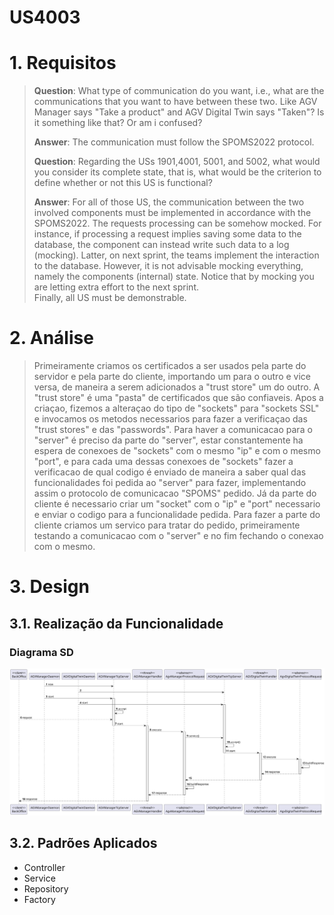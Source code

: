 US4003
=======================================


# 1. Requisitos

> **Question**: What type of communication do you want, i.e., what are the communications that you want to have between these two. Like AGV Manager says "Take a product" and AGV Digital Twin says "Taken"? Is it something like that? Or am i confused?
>
> **Answer**: 
>The communication must follow the SPOMS2022 protocol. 
>
> **Question**: Regarding the USs 1901,4001, 5001, and 5002, what would you consider its complete state, that is, what would be the criterion to define whether or not this US is functional?
>
> **Answer**: 
>For all of those US, the communication between the two involved components must be implemented in accordance with the SPOMS2022. The requests processing can be somehow mocked. For instance, if processing a request implies saving some data to the database, the component can instead write such data to a log (mocking). Latter, on next sprint, the teams implement the interaction to the database.
>However, it is not advisable mocking everything, namely the components (internal) state. Notice that by mocking you are letting extra effort to the next sprint.   
>Finally, all US must be demonstrable.

# 2. Análise

> Primeiramente criamos os certificados a ser usados pela parte do servidor e pela parte do cliente, importando um para o outro e vice versa, de maneira a serem adicionados a 
"trust store" um do outro. A "trust store" é uma "pasta" de certificados que são confiaveis. 
Apos a criaçao, fizemos a alteraçao do tipo de "sockets" para "sockets SSL" e invocamos os metodos necessarios para fazer a verificaçao das "trust stores" e das "passwords".
Para haver a comunicacao para o "server" é preciso da parte do "server", estar constantemente ha espera de conexoes de "sockets" com o mesmo "ip" e com o mesmo "port", e para cada 
uma dessas conexoes de "sockets" fazer a verificacao de qual codigo é enviado de maneira a saber qual das funcionalidades foi pedida ao "server" para fazer, implementando assim
o protocolo de comunicacao "SPOMS" pedido. Já da parte do cliente é necessario criar um "socket" com o "ip" e "port" necessario e enviar o codigo para a funcionalidade pedida.
Para fazer a parte do cliente criamos um servico para tratar do pedido, primeiramente testando a comunicacao com o "server" e no fim fechando o conexao com o mesmo.

# 3. Design

## 3.1. Realização da Funcionalidade

### Diagrama SD
![US4003_SD](US4003_SD.svg)

## 3.2. Padrões Aplicados
- Controller
- Service
- Repository
- Factory